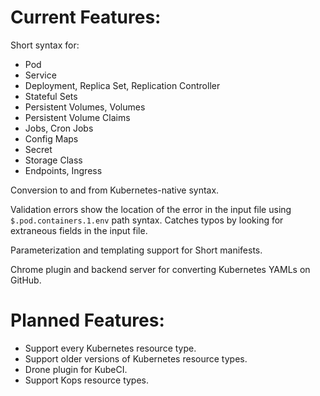 # Current Features:

Short syntax for:
- Pod
- Service
- Deployment, Replica Set, Replication Controller
- Stateful Sets
- Persistent Volumes, Volumes
- Persistent Volume Claims
- Jobs, Cron Jobs
- Config Maps
- Secret
- Storage Class
- Endpoints, Ingress

Conversion to and from Kubernetes-native syntax.

Validation errors show the location of the error in the input file using `$.pod.containers.1.env` path syntax.
Catches typos by looking for extraneous fields in the input file.

Parameterization and templating support for Short manifests.

Chrome plugin and backend server for converting Kubernetes YAMLs on GitHub.

# Planned Features:

* Support every Kubernetes resource type.
* Support older versions of Kubernetes resource types.
* Drone plugin for KubeCI.
* Support Kops resource types.



